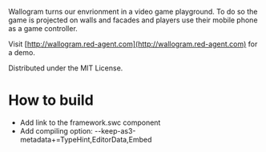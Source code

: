 Wallogram turns our envrionment in a video game playground. To do so the game is projected 
on walls and facades and players use their mobile phone as a game controller.

Visit [http://wallogram.red-agent.com](http://wallogram.red-agent.com) for a demo.

Distributed under the MIT License.

How to build
=======================
* Add link to the framework.swc component
* Add compiling option: --keep-as3-metadata+=TypeHint,EditorData,Embed